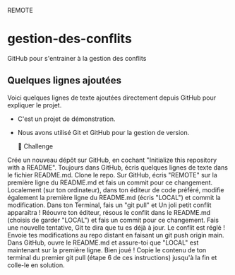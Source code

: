REMOTE

# gestion-des-conflits
GitHub pour s'entrainer à la gestion des conflits

## Quelques lignes ajoutées

Voici quelques lignes de texte ajoutées directement depuis GitHub pour expliquer le projet.
- C'est un projet de démonstration.
- Nous avons utilisé Git et GitHub pour la gestion de version.

  💪 Challenge

Crée un nouveau dépôt sur GitHub, en cochant "Initialize this repository with a README".
Toujours dans GitHub, écris quelques lignes de texte dans le fichier README.md.
Clone le repo.
Sur GitHub, écris "REMOTE" sur la première ligne du README.md et fais un commit pour ce changement.
Localement (sur ton ordinateur), dans ton éditeur de code préféré, modifie également la première ligne du README.md (écris "LOCAL") et commit la modification.
Dans ton Terminal, fais un "git pull" et Un joli petit conflit apparaîtra !
Réouvre ton éditeur, résous le conflit dans le README.md (choisis de garder "LOCAL") et fais un commit pour ce changement.
Fais une nouvelle tentative, Git te dira que tu es déjà à jour. Le conflit est réglé !
Envoie tes modifications au repo distant en faisant un git push origin main.
Dans GitHub, ouvre le README.md et assure-toi que "LOCAL" est maintenant sur la première ligne. Bien joué !
Copie le contenu de ton terminal du premier git pull (étape 6 de ces instructions) jusqu'à la fin et colle-le en solution.

